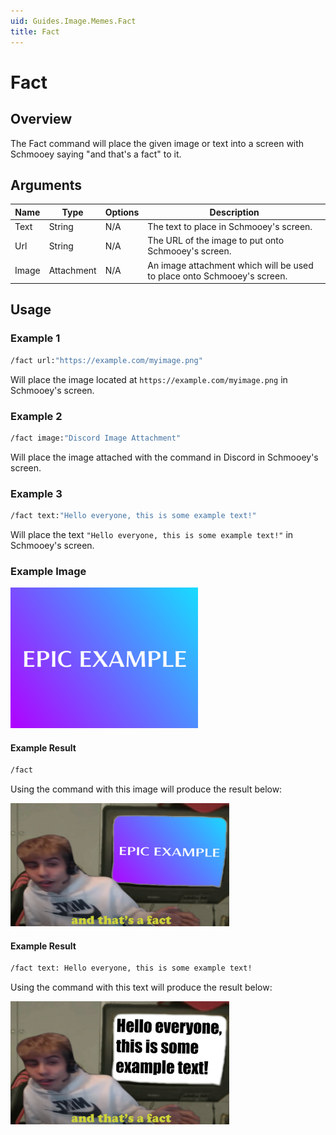 ```yaml
---
uid: Guides.Image.Memes.Fact
title: Fact
---
```


# Fact
## Overview
The Fact command will place the given image or text into a screen with Schmooey saying "and that's a fact" to it.

## Arguments
| Name        | Type        | Options           | Description                                                                 |
| ----------- | ----------- | ----------------- | --------------------------------------------------------------------------- |
| Text        | String      | N/A               | The text to place in Schmooey's screen.                                     |
| Url         | String      | N/A               | The URL of the image to put onto Schmooey's screen.                         |
| Image       | Attachment  | N/A               | An image attachment which will be used to place onto Schmooey's screen.     |

## Usage

### Example 1
```bash
/fact url:"https://example.com/myimage.png"
```
Will place the image located at `https://example.com/myimage.png` in Schmooey's screen.

### Example 2
```bash
/fact image:"Discord Image Attachment"
```
Will place the image attached with the command in Discord in Schmooey's screen.

### Example 3
```bash
/fact text:"Hello everyone, this is some example text!"
```
Will place the text `"Hello everyone, this is some example text!"` in Schmooey's screen.

### Example Image

<img src="gradient.png" alt="Gradient" style="width:300px;"/>

#### Example Result
```bash
/fact
```
Using the command with this image will produce the result below:

<img src="example1.png" alt="Fact Example 1" style="width:350px;"/>

#### Example Result
```bash
/fact text: Hello everyone, this is some example text!
```
Using the command with this text will produce the result below:

<img src="example2.png" alt="Fact Example 2" style="width:350px;"/>
